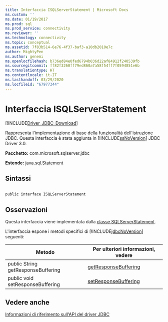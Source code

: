```yaml
---
title: Interfaccia ISQLServerStatement | Microsoft Docs
ms.custom: ''
ms.date: 01/19/2017
ms.prod: sql
ms.prod_service: connectivity
ms.reviewer: ''
ms.technology: connectivity
ms.topic: conceptual
ms.assetid: 7f83b514-6e76-4f37-baf3-a10db2010e7c
author: MightyPen
ms.author: genemi
ms.openlocfilehash: b736ed84e0fed6794b036d22af84912f240539fb
ms.sourcegitcommit: ff82f3260ff79ed860a7a58f54ff7f0594851e6b
ms.translationtype: HT
ms.contentlocale: it-IT
ms.lasthandoff: 03/29/2020
ms.locfileid: "67977344"
---
```

# <a name="isqlserverstatement-interface"></a>Interfaccia ISQLServerStatement
[!INCLUDE[Driver_JDBC_Download](../../../includes/driver_jdbc_download.md)]

  Rappresenta l'implementazione di base della funzionalità dell'istruzione JDBC. Questa interfaccia è stata aggiunta in [!INCLUDE[ssNoVersion](../../../includes/ssnoversion-md.md)] JDBC Driver 3.0.  
  
 **Pacchetto:** com.microsoft.sqlserver.jdbc  
  
 **Estende:** java.sql.Statement  
  
## <a name="syntax"></a>Sintassi  
  
```  
  
public interface ISQLServerStatement  
```  
  
## <a name="remarks"></a>Osservazioni  
 Questa interfaccia viene implementata dalla [classe SQLServerStatement](../../../connect/jdbc/reference/sqlserverstatement-class.md).  
  
 L'interfaccia espone i metodi specifici di [!INCLUDE[jdbcNoVersion](../../../includes/jdbcnoversion_md.md)] seguenti:  
  
|Metodo|Per ulteriori informazioni, vedere|  
|------------|-------------------------------|  
|public String getResponseBuffering|[getResponseBuffering](../../../connect/jdbc/reference/getresponsebuffering-method-sqlserverstatement.md)|  
|public void setResponseBuffering|[setResponseBuffering](../../../connect/jdbc/reference/setresponsebuffering-method-sqlserverstatement.md)|  
  
## <a name="see-also"></a>Vedere anche  
 [Informazioni di riferimento sull'API del driver JDBC](../../../connect/jdbc/reference/jdbc-driver-api-reference.md)  
  
  
